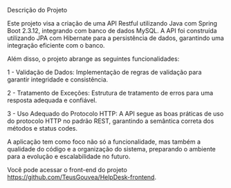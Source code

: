 Descrição do Projeto


Este projeto visa a criação de uma API Restful utilizando Java com Spring Boot 2.3.12, integrando com banco de dados MySQL. A API foi construída utilizando JPA com Hibernate para a persistência de dados, garantindo uma integração eficiente com o banco.

Além disso, o projeto abrange as seguintes funcionalidades:

1 - Validação de Dados: Implementação de regras de validação para garantir integridade e consistência.

2 - Tratamento de Exceções: Estrutura de tratamento de erros para uma resposta adequada e confiável.

3 - Uso Adequado do Protocolo HTTP: A API segue as boas práticas de uso do protocolo HTTP no padrão REST, garantindo a semântica correta dos métodos e status codes.

A aplicação tem como foco não só a funcionalidade, mas também a qualidade do código e a organização do sistema, preparando o ambiente para a evolução e escalabilidade no futuro.


Você pode acessar o front-end do projeto https://github.com/TeusGouvea/HelpDesk-frontend.
